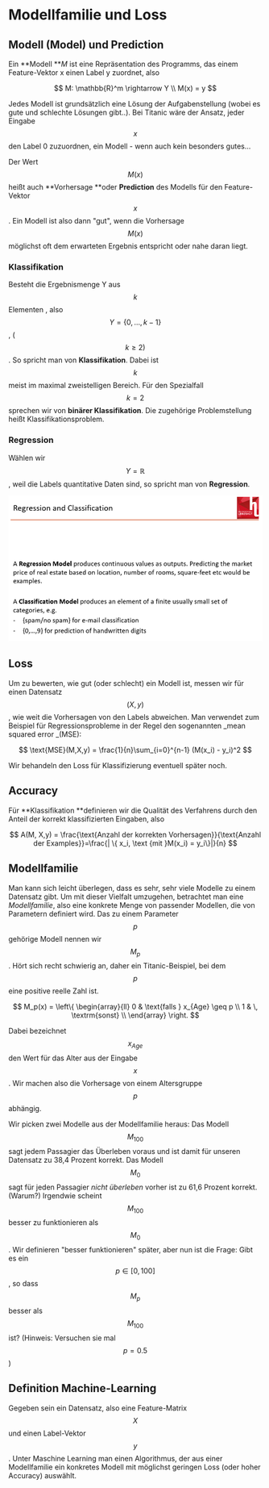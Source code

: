 # Modellfamilie und Loss

## Modell (Model) und Prediction

Ein **Modell **_M_ ist eine Repräsentation des Programms, das einem Feature-Vektor x einen Label y zuordnet, also

$$
M: \mathbb{R}^m \rightarrow Y \\ M(x) = y
$$

Jedes Modell ist grundsätzlich eine Lösung der Aufgabenstellung (wobei es gute und schlechte Lösungen gibt..). Bei Titanic wäre der Ansatz, jeder Eingabe $$x$$ den Label  0 zuzuordnen, ein Modell - wenn auch kein besonders gutes...

Der Wert $$M(x)$$ heißt auch **Vorhersage **oder **Prediction** des Modells für den Feature-Vektor $$x$$. Ein Modell ist also dann "gut", wenn die Vorhersage  $$M(x)$$ möglichst oft dem erwarteten Ergebnis entspricht oder nahe daran liegt. 

### Klassifikation

Besteht die Ergebnismenge Y aus $$k$$ Elementen , also  $$Y = \{0, \dots,k-1\}$$, ( $$k \geq 2)$$ . So spricht man von **Klassifikation**. Dabei ist  $$k$$  meist im maximal zweistelligen Bereich. Für den Spezialfall $$k=2$$ sprechen wir von **binärer Klassifikation**. Die zugehörige Problemstellung heißt Klassifikationsproblem.

### Regression

Wählen wir$$Y = \mathbb{R}$$, weil die Labels quantitative Daten sind, so spricht man von **Regression**. 

![](<../../.gitbook/assets/image (101).png>)

## Loss 

Um zu bewerten, wie gut (oder schlecht) ein Modell ist, messen wir für einen Datensatz $$(X,y)$$, wie weit die Vorhersagen von den Labels abweichen. Man verwendet zum Beispiel für Regressionsprobleme in der Regel den sogenannten _mean squared error _(MSE):

$$
\text{MSE}(M,X,y) = \frac{1}{n}\sum_{i=0}^{n-1} (M(x_i) - y_i)^2
$$

Wir behandeln den Loss für Klassifizierung eventuell später noch. 

## Accuracy

Für **Klassifikation **definieren wir die Qualität des Verfahrens durch den Anteil der korrekt klassifizierten Eingaben, also

$$
A(M, X,y) = \frac{\text{Anzahl der korrekten Vorhersagen}}{\text{Anzahl der Examples}}=\frac{| \{ x_i, \text {mit }M(x_i) = y_i\}|}{n}
$$



## Modellfamilie

Man kann sich leicht überlegen, dass es sehr, sehr viele Modelle zu einem Datensatz gibt. Um mit dieser Vielfalt umzugehen, betrachtet man eine _Modellfamilie_, also eine konkrete Menge von passender Modellen, die von Parametern definiert wird. Das zu einem Parameter $$p$$ gehörige Modell nennen wir $$M_p$$ . Hört sich recht schwierig an, daher ein Titanic-Beispiel, bei dem  $$p$$ eine positive reelle Zahl ist.

$$
M_p(x) = \left\{
\begin{array}{ll}
0 & \text{falls } x_{Age} \geq p \\
1 & \, \textrm{sonst} \\
\end{array}
\right.
$$

Dabei bezeichnet $$x_{Age}$$ den Wert für das Alter aus der Eingabe $$x$$. Wir machen also die Vorhersage von einem Altersgruppe $$p$$ abhängig.

Wir picken zwei Modelle aus der Modellfamilie heraus: Das Modell $$M_{100}$$ sagt jedem Passagier das Überleben voraus und ist damit für unseren Datensatz zu 38,4 Prozent korrekt. Das Modell $$M_{0}$$  sagt für jeden Passagier _nicht überleben_ vorher ist zu 61,6 Prozent korrekt. (Warum?)  Irgendwie scheint $$M_{100}$$ besser zu funktionieren als $$M_{0}$$ . Wir definieren "besser funktionieren" später, aber nun ist die Frage: Gibt es ein $$p \in [0,100]$$, so dass $$M_p$$ besser als $$M_{100}$$ ist? (Hinweis: Versuchen sie mal $$p = 0.5$$ )

## Definition Machine-Learning

Gegeben sein ein  Datensatz, also eine Feature-Matrix $$X$$ und einen Label-Vektor  $$y$$ . Unter Maschine Learning man einen Algorithmus, der aus einer Modellfamilie ein konkretes Modell mit möglichst geringen Loss (oder hoher Accuracy) auswählt.

 

